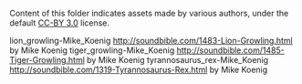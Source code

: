 Content of this folder indicates assets made by various authors, under the default [CC-BY 3.0](https://creativecommons.org/licenses/by/3.0/) license. 

lion_growling-Mike_Koenig http://soundbible.com/1483-Lion-Growling.html by Mike Koenig
tiger_growling-Mike_Koenig http://soundbible.com/1485-Tiger-Growling.html by Mike Koenig
tyrannosaurus_rex-Mike_Koenig http://soundbible.com/1319-Tyrannosaurus-Rex.html by Mike Koenig